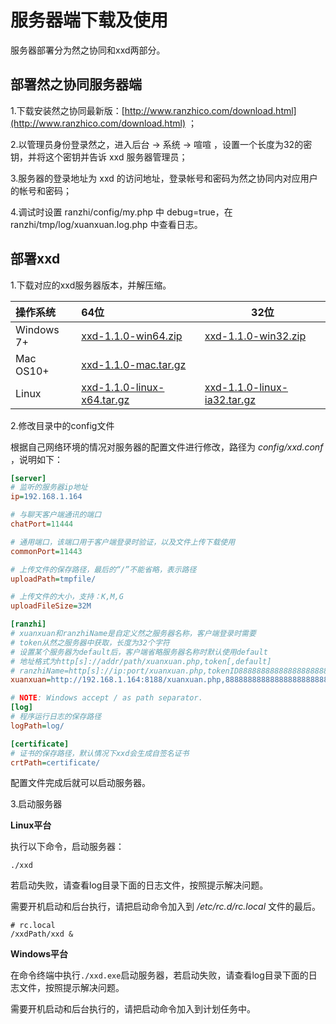 # 服务器端下载及使用

服务器部署分为然之协同和xxd两部分。

## 部署然之协同服务器端

1.下载安装然之协同最新版：[http://www.ranzhico.com/download.html](http://www.ranzhico.com/download.html) ；

2.以管理员身份登录然之，进入后台 -> 系统 -> 喧喧 ，设置一个长度为32的密钥，并将这个密钥并告诉 xxd 服务器管理员；

3.服务器的登录地址为 xxd 的访问地址，登录帐号和密码为然之协同内对应用户的帐号和密码；

4.调试时设置 ranzhi/config/my.php 中 debug=true，在 ranzhi/tmp/log/xuanxuan.log.php 中查看日志。

## 部署xxd

1.下载对应的xxd服务器版本，并解压缩。

| 操作系统       | 64位                                      | 32位                                      |
| :--------- | :--------------------------------------- | ---------------------------------------- |
| Windows 7+ | [xxd-1.1.0-win64.zip](http://dl.cnezsoft.com/xuanxuan/1.1/xxd-1.1.0-win64.zip) | [xxd-1.1.0-win32.zip](http://dl.cnezsoft.com/xuanxuan/1.1/xxd-1.1.0-win32.zip) |
| Mac OS10+  | [xxd-1.1.0-mac.tar.gz](http://dl.cnezsoft.com/xuanxuan/1.1/xxd-1.1.0-mac.tar.gz) |                                          |
| Linux      | [xxd-1.1.0-linux-x64.tar.gz](http://dl.cnezsoft.com/xuanxuan/1.1/xxd-1.1.0-linux-x64.tar.gz) | [xxd-1.1.0-linux-ia32.tar.gz](http://dl.cnezsoft.com/xuanxuan/1.1/xxd-1.1.0-linux-ia32.tar.gz) |

2.修改目录中的config文件

根据自己网络环境的情况对服务器的配置文件进行修改，路径为 *config/xxd.conf* ，说明如下：

```ini
[server]
# 监听的服务器ip地址
ip=192.168.1.164

# 与聊天客户端通讯的端口
chatPort=11444

# 通用端口，该端口用于客户端登录时验证，以及文件上传下载使用
commonPort=11443

# 上传文件的保存路径，最后的“/”不能省略，表示路径
uploadPath=tmpfile/

# 上传文件的大小，支持：K,M,G
uploadFileSize=32M

[ranzhi]
# xuanxuan和ranzhiName是自定义然之服务器名称，客户端登录时需要
# token从然之服务器中获取，长度为32个字符
# 设置某个服务器为default后，客户端省略服务器名称时默认使用default
# 地址格式为http[s]://addr/path/xuanxuan.php,token[,default]
# ranzhiName=http[s]://ip:port/xuanxuan.php,tokenID8888888888888888888888888
xuanxuan=http://192.168.1.164:8188/xuanxuan.php,88888888888888888888888888888888,default

# NOTE: Windows accept / as path separator.
[log]
# 程序运行日志的保存路径
logPath=log/

[certificate]
# 证书的保存路径，默认情况下xxd会生成自签名证书
crtPath=certificate/
```

配置文件完成后就可以启动服务器。

3.启动服务器

**Linux平台**

执行以下命令，启动服务器：

```shell
./xxd
```

若启动失败，请查看log目录下面的日志文件，按照提示解决问题。

需要开机启动和后台执行，请把启动命令加入到 */etc/rc.d/rc.local* 文件的最后。

```shell
# rc.local
/xxdPath/xxd &
```

**Windows平台**

在命令终端中执行`./xxd.exe`启动服务器，若启动失败，请查看log目录下面的日志文件，按照提示解决问题。

需要开机启动和后台执行的，请把启动命令加入到计划任务中。


